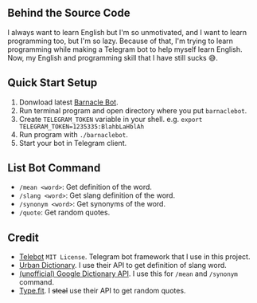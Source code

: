 ## Behind the Source Code
I always want to learn English but I'm so unmotivated, and I want to learn programming too, but I'm so lazy. Because of that, I'm trying to learn programming while making a Telegram bot to help myself learn English. Now, my English and programming skill that I have still sucks :sweat_smile:.

## Quick Start Setup
1. Donwload latest [Barnacle Bot](https://github.com/hugshoney/barnaclebot/releases/latest/download/barnaclebot).
2. Run terminal program and open directory where you put `barnaclebot`.
3. Create `TELEGRAM_TOKEN` variable in your shell. e.g. `export TELEGRAM_TOKEN=1235335:BlahbLaHblAh`
4. Run program with `./barnaclebot`.
5. Start your bot in Telegram client.

## List Bot Command
- `/mean <word>`: Get definition of the word.
- `/slang <word>`: Get slang definition of the word.
- `/synonym <word>`: Get synonyms of the word.
- `/quote`: Get random quotes.

## Credit
- [Telebot](https://github.com/tucnak/telebot/) `MIT License`. Telegram bot framework that I use in this project.
- [Urban Dictionary](https://www.urbandictionary.com/). I use their API to get definition of slang word.
- [(unofficial) Google Dictionary API](https://dictionaryapi.dev/). I use this for `/mean` and `/synonym` command.
- [Type.fit](https://type.fit/). I ~~steal~~ use their API to get random quotes.
